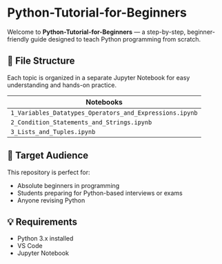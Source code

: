 # Python-Tutorial-for-Beginners

Welcome to **Python-Tutorial-for-Beginners** — a step-by-step, beginner-friendly guide designed to teach Python programming from scratch.


## 📁 File Structure

Each topic is organized in a separate Jupyter Notebook for easy understanding and hands-on practice.

| Notebooks |
|-----------|
| `1_Variables_Datatypes_Operators_and_Expressions.ipynb` |
| `2_Condition_Statements_and_Strings.ipynb` |
| `3_Lists_and_Tuples.ipynb` |

## 🎯 Target Audience

This repository is perfect for:

- Absolute beginners in programming  
- Students preparing for Python-based interviews or exams  
- Anyone revising Python  

## 💡 Requirements

- Python 3.x installed  
- VS Code  
- Jupyter Notebook  
